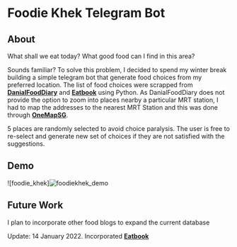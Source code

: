 # Foodie Khek Telegram Bot
## About
What shall we eat today? What good food can I find in this area? 

Sounds familiar? To solve this problem, I decided to spend my winter break building a simple telegram bot that generate food choices from my preferred location.
The list of food choices were scrapped from [**DanialFoodDiary**](https://danielfooddiary.com/) and  [**Eatbook**](https://eatbook.sg/) using Python. As DanialFoodDiary does not provide the option to zoom into places nearby a particular MRT station, I had to map the addresses to the nearest MRT Station and this was done through [**OneMapSG**](https://www.onemap.gov.sg/main/v2/).

5 places are randomly selected to avoid choice paralysis. The user is free to re-select and generate new set of choices if they are not satisfied with the suggestions.

## Demo
![foodie_khek]![foodiekhek_demo](https://user-images.githubusercontent.com/53141849/149494425-5a2df31e-78bf-4837-adc9-4d105d16bccf.gif)


## Future Work
I plan to incorporate other food blogs to expand the current database

Update: 14 January 2022. Incorporated [**Eatbook**](https://eatbook.sg/)
